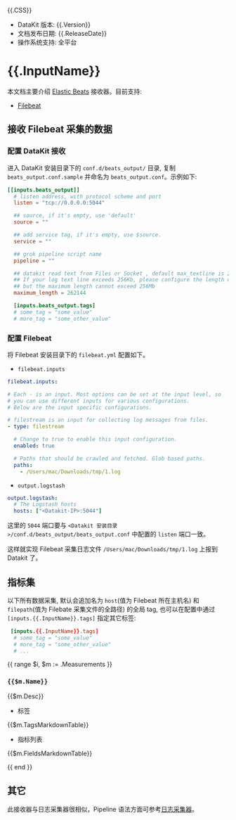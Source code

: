 {{.CSS}}

- DataKit 版本: {{.Version}}
- 文档发布日期: {{.ReleaseDate}}
- 操作系统支持: 全平台

# {{.InputName}}

本文档主要介绍 [Elastic Beats](https://www.elastic.co/products/beats/) 接收器。目前支持:

- [Filebeat](https://www.elastic.co/products/beats/filebeat/)

## 接收 Filebeat 采集的数据

### 配置 DataKit 接收

进入 DataKit 安装目录下的 `conf.d/beats_output/` 目录, 复制 `beats_output.conf.sample` 并命名为 `beats_output.conf`。示例如下: 

```toml
[[inputs.beats_output]]
  # listen address, with protocol scheme and port
  listen = "tcp://0.0.0.0:5044"

  ## source, if it's empty, use 'default'
  source = ""

  ## add service tag, if it's empty, use $source.
  service = ""

  ## grok pipeline script name
  pipeline = ""

  ## datakit read text from Files or Socket , default max_textline is 256k
  ## If your log text line exceeds 256Kb, please configure the length of your text,
  ## but the maximum length cannot exceed 256Mb
  maximum_length = 262144

  [inputs.beats_output.tags]
  # some_tag = "some_value"
  # more_tag = "some_other_value"
```

### 配置 Filebeat

将 Filebeat 安装目录下的 `filebeat.yml` 配置如下。

- `filebeat.inputs`

```yml
filebeat.inputs:

# Each - is an input. Most options can be set at the input level, so
# you can use different inputs for various configurations.
# Below are the input specific configurations.

# filestream is an input for collecting log messages from files.
- type: filestream

  # Change to true to enable this input configuration.
  enabled: true

  # Paths that should be crawled and fetched. Glob based paths.
  paths:
    - /Users/mac/Downloads/tmp/1.log
```

- `output.logstash`

```yml
output.logstash:
  # The Logstash hosts
  hosts: ["<Datakit-IP>:5044"]
```

这里的 `5044` 端口要与 `<Datakit 安装目录>/conf.d/beats_output/beats_output.conf` 中配置的 `listen` 端口一致。

这样就实现 Filebeat 采集日志文件 `/Users/mac/Downloads/tmp/1.log` 上报到 Datakit 了。

## 指标集

以下所有数据采集, 默认会追加名为 `host`(值为 Filebeat 所在主机名) 和 `filepath`(值为 Filebate 采集文件的全路径) 的全局 tag, 也可以在配置中通过 `[inputs.{{.InputName}}.tags]` 指定其它标签:

``` toml
 [inputs.{{.InputName}}.tags]
  # some_tag = "some_value"
  # more_tag = "some_other_value"
  # ...
```

{{ range $i, $m := .Measurements }}

### `{{$m.Name}}`

{{$m.Desc}}

-  标签

{{$m.TagsMarkdownTable}}

- 指标列表

{{$m.FieldsMarkdownTable}}

{{ end }} 

## 其它

此接收器与日志采集器很相似，Pipeline 语法方面可参考[日志采集器](logging)。

